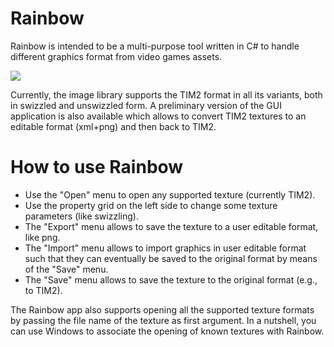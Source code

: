 Rainbow
=======

Rainbow is intended to be a multi-purpose tool written in C# to handle different graphics format from video games assets.

<img src="http://i.imgur.com/2IolZoh.png">

Currently, the image library supports the TIM2 format in all its variants,
both in swizzled and unswizzled form. A preliminary version of the GUI application is also available which allows to convert TIM2 textures to an editable format (xml+png) and then back to TIM2.

How to use Rainbow
=======

* Use the "Open" menu to open any supported texture (currently TIM2).
* Use the property grid on the left side to change some texture parameters (like swizzling).
* The "Export" menu allows to save the texture to a user editable format, like png.
* The "Import" menu allows to import graphics in user editable format such that they can eventually be saved to the original format by means of the "Save" menu.
* The "Save" menu allows to save the texture to the original format (e.g., to TIM2).

The Rainbow app also supports opening all the supported texture formats by passing the file name of the texture as first argument. In a nutshell, you can use Windows to associate the opening of known textures with Rainbow.
